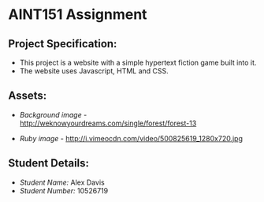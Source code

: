 # AINT151 Assignment

## Project Specification:

* This project is a website with a simple hypertext fiction game built into it.
* The website uses Javascript, HTML and CSS.


## Assets:

* *Background image* - http://weknowyourdreams.com/single/forest/forest-13

* *Ruby image* - http://i.vimeocdn.com/video/500825619_1280x720.jpg

## Student Details:

* *Student Name:* Alex Davis
* *Student Number:* 10526719
